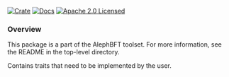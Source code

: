 [![Crate][crate-image]][crate-link]
[![Docs][docs-image]][docs-link]
[![Apache 2.0 Licensed][license-image]][license-link]

### Overview

This package is a part of the AlephBFT toolset. For more information, see the README
in the top-level directory.

Contains traits that need to be implemented by the user.

[crate-image]: https://img.shields.io/crates/v/aleph-bft-types.svg
[crate-link]: https://crates.io/crates/aleph-bft-types
[docs-image]: https://docs.rs/aleph-bft-types/badge.svg
[docs-link]: https://docs.rs/aleph-bft-types
[license-image]: https://img.shields.io/badge/license-Apache2.0-blue.svg
[license-link]: https://github.com/Cardinal-Cryptography/AlephBFT/blob/main/LICENSE
